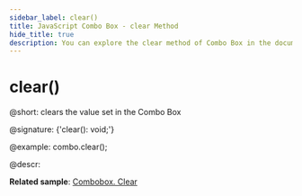 ```yaml
---
sidebar_label: clear()
title: JavaScript Combo Box - clear Method 
hide_title: true
description: You can explore the clear method of Combo Box in the documentation of the DHTMLX JavaScript UI library. Browse developer guides and API reference, try out code examples and live demos, and download a free 30-day evaluation version of DHTMLX Suite 7.
---
```

 
# clear()

@short: clears the value set in the Combo Box

@signature: {'clear(): void;'}

@example:
combo.clear();

@descr:

**Related sample**: [Combobox. Clear](https://snippet.dhtmlx.com/omlrtmj7)

[comment]: # (@related: combobox/work_with_combo.md#clearing-input)
